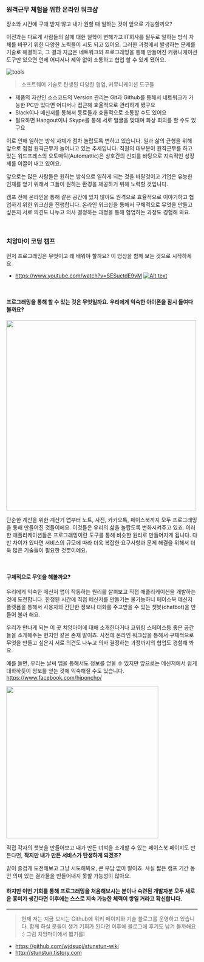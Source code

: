 ### 원격근무 체험을 위한 온라인 워크샵

장소와 시간에 구애 받지 않고 내가 원할 때 일하는 것이 앞으로 가능할까요? 

이전과는 다르게 사람들의 삶에 대한 철학이 변해가고 IT회사를 필두로 일하는 방식 자체를 바꾸기 위한 다양한 노력들이 시도 되고 있어요. 그러한 과정에서 발생하는 문제를 기술로 해결하고, 그 결과 지금은 네트워크와 프로그래밍을 통해 만들어진 커뮤니케이션 도구만 있으면 언제 어디서나 제약 없이 소통하고 협업 할 수 있게 됐어요.
 
![tools](http://image.toast.com/aaaaahq/resources/remote-works.png)

> 소프트웨어 기술로 탄생된 다양한 협업, 커뮤니케이션 도구들

- 제품의 자산인 소스코드의 Version 관리는 Git과 Github를 통해서 네트워크가 가능한 PC만 있다면 어디서나 접근해 효율적으로 관리하게 됐구요
- Slack이나 메신저를 통해서 동료들과 효율적으로 소통할 수도 있어요
- 필요하면 Hangout이나 Skype를 통해 서로 얼굴을 맞대며 화상 회의를 할 수도 있구요

이로 인해 일하는 방식 자체가 점차 놀랍도록 변하고 있습니다. 일과 삶의 균형을 위해 앞으로 점점 원격근무가 늘어나고 있는 추세입니다. 직원의 대부분이 원격근무를 하고 있는 워드프레스의 오토매틱(Automattic)은 상호간의 신뢰를 바탕으로 지속적인 성장세를 이끌어 내고 있어요.

 앞으로는 많은 사람들은 원하는 방식으로 일하게 되는 것을 바랄것이고 기업은 유능한 인재를 얻기 위해서 그들이 원하는 환경을 제공하기 위해 노력할 것입니다.

캠프 전에 온라인을 통해 같은 공간에 있지 않아도 원격으로 효율적으로 이야기하고 협업하기 위한 워크샵을 진행합니다. 온라인 워크샵을 통해서 구체적으로 무엇을 만들고 싶은지 서로 의견도 나누고 의사 결정하는 과정을 통해 협업하는 과정도 경험해 봐요.

<br>

### 치앙마이 코딩 캠프 
먼저 프로그래밍은 무엇이고 왜 배워야 할까요? 이 영상을 함께 보는 것으로 시작하세요.
- https://www.youtube.com/watch?v=SESuctdE9vM
[![Alt text](http://cdn.techgyd.com/2015/02/steve-jobs.png)](https://www.youtube.com/watch?v=SESuctdE9vM)

<br>

#### 프로그래밍을 통해 할 수 있는 것은 무엇일까요. 우리에게 익숙한 아이폰을 잠시 들여다볼까요?

<img src="http://image.toast.com/aaaaahq/apps.png" width="500">

단순한 계산을 위한 계산기 앱부터 노트, 사진, 카카오톡, 페이스북까지 모두 프로그래밍을 통해 만들어진 것들이에요. 
이것들은 우리의 삶을 놀랍도록 변화시켜주고 있죠. 이러한 애플리케이션들은 프로그래밍이란 도구를 통해 비슷한 원리로 만들어지게 됩니다. 다만 차이가 있다면 서비스의 규모에 따라 더욱 복잡한 요구사항과 문제 해결을 위해서 더욱 많은 기술들이 필요한 것뿐이예요.

<br>

#### 구체적으로 무엇을 해볼까요?
우리에게 익숙한 메신저 앱이 작동하는 원리를 살펴보고 직접 애플리케이션을 개발하는 것에 도전합니다. 한정된 시간에 직접 메신저를 만들기는 불가능하니 페이스북 메신저 플랫폼을 통해서 사용자와 간단한 정보나 대화를 주고받을 수 있는 챗봇(chatbot)을 만들어 볼까 해요.

우리가 만나게 되는 이 곳 치앙마이에 대해 소개한다거나 코워킹 스페이스등 좋은 공간들을 소개해주는 현지인 같은 존재 말이죠. 사전에 온라인 워크샵을 통해서 구체적으로 무엇을 만들고 싶은지 서로 의견도 나누고 의사 결정하는 과정까지의 협업도 경험해 봐요. 

예를 들면, 우리는 날씨 앱을 통해서도 정보를 얻을 수 있지만 앞으로는 메신저에서 쉽게 대화하듯이 정보를 얻는 것에 익숙해질 수도 있습니다.
https://www.facebook.com/hiponcho/

<img src="http://image.toast.com/aaaaahq/FullSizeRender.jpg" width="400">

직접 각자의 챗봇을 만들어보고 내가 만든 녀석을 소개할 수 있는 페이스북 페이지도 만든다면, **작지만 내가 만든 서비스가 탄생하게 되겠죠?**

같이 즐겁게 도전해보고 그냥 시도해봐요, 큰 부담 없이 말이죠. 사실 짧은 캠프 기간 동안 의미 있는 결과물을 만들어내지 못할 가능성이 많아요. 

#### 하지만 이번 기회를 통해 프로그래밍을 처음해보시는 분이나 숙련된 개발자분 모두 새로운 흥미가 생긴다면 이후에는 스스로 지속 가능한 체력이 쌓일 거라고 확신합니다.

---

> 현재 저는 지금 보시는 Github에 위키 페이지와 기술 블로그를 운영하고 있습니다. 함께 하실 분들이 생겨 기회가 된다면 이후에 블로그에 후기도 남겨 볼까해요 :)
그럼 치앙마이에서 뵙기를! 
- https://github.com/wjdsupj/stunstun-wiki
- http://stunstun.tistory.com

